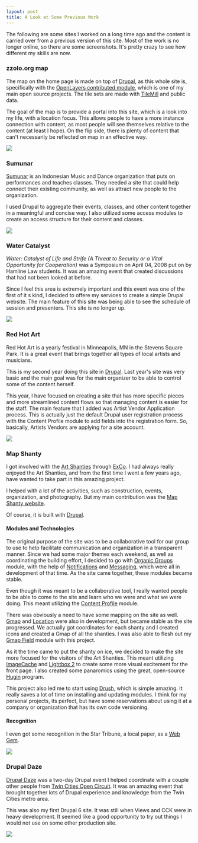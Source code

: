 ```yaml
---
layout: post
title: A Look at Some Previous Work
---
```


The following are some sites I worked on a long time ago and the content is carried over from a previous version of this site.  Most of the work is no longer online, so there are some screenshots.  It's pretty crazy to see how different my skills are now.

### zzolo.org map

The map on the home page is made on top of [Drupal](http://drupal.org), as this whole site is, specifically with the [OpenLayers contributed module](http://drupal.org/project/openlayers), which is one of my main open source projects.  The tile sets are made with [TileMill](http://mapbox.com/tilemill) and public data.

The goal of the map is to provide a portal into this site, which is a look into my life, with a location focus.  This allows people to have a more instance connection with content, as most people will see themselves relative to the content (at least I hope).  On the flip side, there is plenty of content that can't necessarily be reflected on map in an effective way.

![](/images/posts/map-explore.png)

### Sumunar

[Sumunar](http://sumunar.org/) is an Indonesian Music and Dance organization that puts on performances and teaches classes.  They needed a site that could help connect their existing community, as well as attract new people to the organization.

I used Drupal to aggregate their events, classes, and other content together in a meaningful and concise way.  I also utilized some access modules to create an access structure for their content and classes.

![](/images/posts/sumunar.jpg)

### Water Catalyst

_Water: Catalyst of Life and Strife (A Threat to Security or a Vital Opportunity for Cooperation)_ was a Symposium on April 04, 2008 put on by Hamline Law students.  It was an amazing event that created discussions that had not been looked at before.

Since I feel this area is extremely important and this event was one of the first of it s kind, I decided to offere my services to create a simple Drupal website.  The main feature of this site was being able to see the schedule of session and presenters.  This site is no longer up.

![](/images/posts/wc_screenshot_3.jpg)

### Red Hot Art

Red Hot Art is a yearly festival in Minneapolis, MN in the Stevens Square Park.  It is a great event that brings together all types of local artists and musicians.  

This is my second year doing this site in [Drupal](http://drupal.org).  Last year's site was very basic and the main goal was for the main organizer to be able to control some of the content herself.

This year, I have focused on creating a site that has more specific pieces and more streamlined content flows so that managing content is easier for the staff.  The main feature that I added was Artist Vendor Application process.  This is actually just the default Drupal user registration process with the Content Profile module to add fields into the registration form.  So, basically, Artists Vendors are applying for a site account.

![](/images/posts/red-hot-art-screenshot.jpg)

### Map Shanty

I got involved with the [Art Shanties](http://www.artshantyprojects.org/ "Art Shanties") through [ExCo](http://www.excotc.org/ "Experimental College, Twin Cities").  I had always really enjoyed the Art Shanties, and from the first time I went a few years ago, have wanted to take part in this amazing project.

I helped with a lot of the activities, such as construction, events, organization, and photography.  But my main contribution was the [Map Shanty website](http://mapshanty.com/ "Map Shanty site").

Of course, it is built with [Drupal](http://drupal.org/ "Drupal").  

#### Modules and Technologies

The original purpose of the site was to be a collaborative tool for our group to use to help facilitate communication and organization in a transparent manner.  Since we had some major themes each weekend, as well as coordinating the building effort, I decided to go with [Organic Groups](http://drupal.org/project/og "Organic Groups") module, with the help of [Notifications](http://drupal.org/project/notifications "Notifications") and [Messaging](http://drupal.org/project/messaging "Messaging"), which were all in development of that time.  As the site came together, these modules became stable.

Even though it was meant to be a collaborative tool, I really wanted people to be able to come to the site and learn who we were and what we were doing.  This meant utilizing the [Content Profile](http://drupal.org/project/content_profile "Content Profile") module.

There was obviously a need to have some mapping on the site as well.  [Gmap](http://drupal.org/project/gmap "Gmap") and [Location](http://drupal.org/project/location "Location") were also in development, but became stable as the site progressed.  We actually got coordinates for each shanty and I created icons and created a Gmap of all the shanties.  I was also able to flesh out my [Gmap Field](http://drupal.org/project/gmapfield "Gmap Field") module with this project.

As it the time came to put the shanty on ice, we decided to make the site more focused for the visitors of the Art Shanties.  This meant utilizing [ImageCache](http://drupal.org/project/imagecache "ImageCache") and [Lightbox 2](http://drupal.org/project/lightbox2 "Lightbox 2") to create some more visual excitement for the front page.  I also created some panaromics using the great, open-source [Hugin](http://hugin.sourceforge.net/ "Hugin") program.

This project also led me to start using [Drush](http://drupal.org/project/drush "Drush"), which is simple amazing.  It really saves a lot of time on installing and updating modules.  I think for my personal projects, its perfect, but have some reservations about using it at a company or organization that has its own code versioning.

#### Recognition

I even got some recognition in the Star Tribune, a local paper, as a [Web Gem](http://www.startribune.com/entertainment/38658707.html?elr=KArksD:aDyaEP:kD:aUt:aDyaEP:kD:aUiacyKUnciaec8O7EyUr "Star Tribune, Web Gem, Map Shanty").

![](/images/posts/mapshanty-screenshot.jpg)

### Drupal Daze

[Drupal Daze](http://drupaldaze.com "Drupal Daze") was a two-day Drupal event I helped coordinate with a couple other people from [Twin Cities Open Circuit](http://www.tcopencircuit.org/ "Twin Cities Open Circuit").  It was an amazing event that brought together lots of Drupal experience and knowledge from the Twin Cities metro area.

This was also my first Drupal 6 site.  It was still when Views and CCK were in heavy development.  It seemed like a good opportunity to try out things I would not use on some other production site.

![](/images/posts/drupaldaze.jpg)


